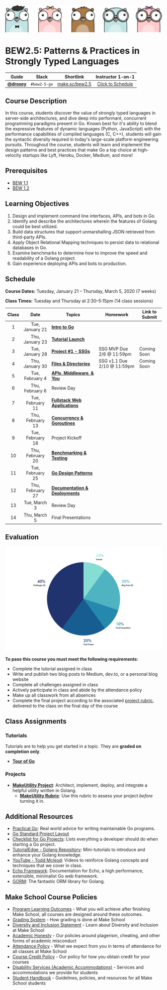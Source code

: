 ![](https://raw.githubusercontent.com/ashleymcnamara/gophers/master/GOPHER_AVATARS.jpg)

# BEW2.5: Patterns & Practices in Strongly Typed Languages

|                  Guide                   |    Slack     |                Shortlink                 |                 Instructor 1-on-1                 |
| :--------------------------------------: | :----------: | :--------------------------------------: | :-----------------------------------------------: |
| [**@droxey**](https://github.com/droxey) | `#bew2-5-go` | [make.sc/bew2.5](https://make.sc/bew2.5) | [Click to Schedule](https://make.sc/codewithdani) |

## Course Description

In this course, students discover the value of strongly typed languages in server-side architectures, and dive deep into performant, concurrent programming paradigms present in Go. Known best for it's ability to blend the expressive features of dynamic languages (Python, JavaScript) with the performance capabilities of compiled languages (C, C++), students will gain the syntactic diversity required in today's large-scale platform engineering pursuits. Throughout the course, students will learn and implement the design patterns and best practices that make Go a top choice at high-velocity startups like Lyft, Heroku, Docker, Medium, and more!

## Prerequisites

- [BEW 1.1](https://make.sc/bew1.1)
- [BEW 1.2](https://make.sc/bew1.2)

## Learning Objectives

1. Design and implement command line interfaces, APIs, and bots in Go.
2. Identify and describe the architectures wherein the features of Golang could be best utilized.
3. Build data structures that support unmarshalling JSON retrieved from third-party APIs.
4. Apply Object Relational Mapping techniques to persist data to relational databases in Go.
5. Examine benchmarks to determine how to improve the speed and readability of a Golang project.
6. Gain experience deploying APIs and bots to production.

## Schedule

**Course Dates:** Tuesday, January 21 – Thursday, March 5, 2020 (7 weeks)

**Class Times:** Tuesday and Thursday at 2:30–5:15pm (14 class sessions)

| Class |       Date       | Topics                                                    | Homework                    | Link to Submit |
| :---: | :--------------: | --------------------------------------------------------- | --------------------------- | -------------- |
|   1   | Tue, January 21  | **[Intro to Go](Lessons/Lesson01.md)**                    |                             |                |
|   2   | Thu, January 23  | **[Tutorial Launch](Lessons/Lesson02.md)**                |                             |                |
|   3   | Tue, January 28  | **[Project #1 - SSGs](Lessons/SSGProject.md)**            | SSG MVP Due 2/6 @ 11:59pm   | Coming Soon    |
|   4   | Thu, January 30  | **[Files & Directories](Lessons/Lesson04.md)**            | SSG v1.1 Due 2/10 @ 11:59pm | Coming Soon    |
|   5   | Tue, February 4  | **[APIs, Middleware, & You](Lessons/Lesson05.md)**        |                             |                |
|   6   | Thu, February 6  | Review Day                                                |                             |                |
|   7   | Tue, February 11 | **[Fullstack Web Applications](Lessons/07-Fullstack.md)** |                             |                |
|   8   | Thu, February 13 | **[Concurrency & Goroutines](Lessons/Lesson07.md)**       |                             |                |
|   9   | Tue, February 18 | Project Kickoff                                           |                             |                |
|  10   | Thu, February 20 | **[Benchmarking & Testing](Lessons/Lesson09.md)**         |                             |                |
|  11   | Tue, February 25 | **[Go Design Patterns](Lessons/DesignPatterns.md)**       |                             |                |
|  12   | Thu, February 27 | **[Documentation & Deployments](Lessons/DocsDeploy.md)**  |                             |                |
|  13   |   Tue, March 3   | Review Day                                                |                             |                |
|  14   |   Thu, March 5   | Final Presentations                                       |                             |                |


## Evaluation

<p align="center">
  <img src="criteria.png"">
</p>

**To pass this course you must meet the following requirements**:

- Complete the tutorial assigned in class
- Write and publish two blog posts to Medium, dev.to, or a personal blog website
- Complete all challenges assigned in class
- Actively participate in class and abide by the attendance policy
- Make up all classwork from all absences
- Complete the final project according to the associated [project rubric](Project/MakeUtility.md), delivered to the class on the final day of the course

## Class Assignments

### Tutorials

Tutorials are to help you get started in a topic.  They are **graded on completion only**.

- **[Tour of Go](https://tour.golang.org/welcome)**

### Projects

- **[MakeUtility Project](Project/MakeUtility.md)**: Architect, implement, deploy, and integrate a helpful utility written in Golang.
  - **[MakeUtility Rubric](Project/MakeUtility.md#Rubric)**: Use this rubric to assess your project _before_ turning it in.

## Additional Resources

- [Practical Go](https://dave.cheney.net/practical-go/presentations/qcon-china.html): Real world advice for writing maintainable Go programs.
- [Go Standard Project Layout](https://github.com/golang-standards/project-layout)
- [Checklist for Go Projects](https://blog.depado.eu/post/checklist-for-go-projects): Lists everything a developer should do when starting a Go project.
- [TutorialEdge - Golang Repository](https://github.com/elliotforbes/tutorialedge-v2/tree/master/content/golang): Mini-tutorials to introduce and enhance your Golang knowledge.
- [YouTube - Todd Mcleod](https://www.youtube.com/user/toddmcleod/playlists): Videos to reinforce Golang concepts and techniques that we cover in class.
- [Echo Framework](https://echo.labstack.com/guide): Documentation for Echo, a high performance, extensible, minimalist Go web framework.
- [GORM](http://doc.gorm.io/#): The fantastic ORM library for Golang.

## Make School Course Policies

- [Program Learning Outcomes](https://make.sc/program-learning-outcomes) - What you will achieve after finishing Make School, all courses are designed around these outcomes.
- [Grading System](https://make.sc/grading-system) - How grading is done at Make School
- [Diversity and Inclusion Statement](https://make.sc/diversity-and-inclusion-statement) - Learn about Diversity and Inclusion at Make School
- [Academic Honesty](https://make.sc/academic-honesty-policy) - Our policies around plagerism, cheating, and other forms of academic misconduct
- [Attendance Policy](https://make.sc/attendance-policy) - What we expect from you in terms of attendance for all classes at Make School
- [Course Credit Policy](https://make.sc/course-credit-policy) - Our policy for how you obtain credit for your courses
- [Disability Services (Academic Accommodations)](https://make.sc/disability-services) - Services and accommodations we provide for students
- [Student Handbook](https://make.sc/student-handbook) - Guidelines, policies, and resources for all Make School students
